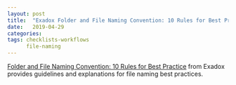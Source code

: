 ```yaml
---
layout: post
title:  "Exadox Folder and File Naming Convention: 10 Rules for Best Practice"
date:   2019-04-29
categories: 
tags: checklists-workflows
      file-naming
---
```

[Folder and File Naming Convention: 10 Rules for Best Practice](http://www.exadox.com/en/articles/file-naming-convention-ten-rules-best-practice) from Exadox provides guidelines and explanations for file naming best practices.
